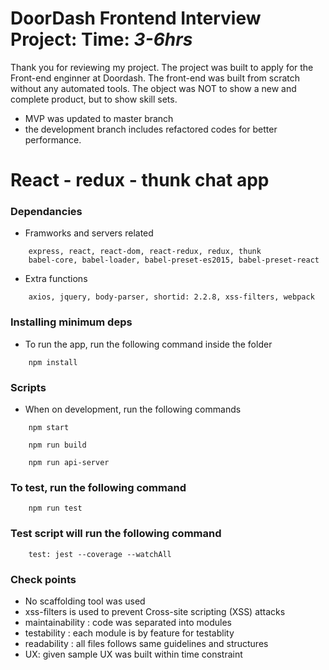 # DoorDash Frontend Interview Project: Time: *3-6hrs*

Thank you for reviewing my project. The project was built to apply for the Front-end enginner at Doordash. The front-end was built from scratch without any automated tools. The object was NOT to show a new and complete product, but to show skill sets.

* MVP was updated to master branch
* the development branch includes refactored codes for better performance.


# React - redux - thunk chat app

### Dependancies
* Framworks and servers related
```
    express, react, react-dom, react-redux, redux, thunk
    babel-core, babel-loader, babel-preset-es2015, babel-preset-react
```
* Extra functions
```
    axios, jquery, body-parser, shortid: 2.2.8, xss-filters, webpack
```
### Installing minimum deps

* To run the app, run the following command inside the folder
```
    npm install
```
### Scripts

* When on development, run the following commands
```
    npm start
```
```
    npm run build
```
```
    npm run api-server
```

### To test, run the following command
```
    npm run test
```
### Test script will run the following command
```
    test: jest --coverage --watchAll
```
### Check points

* No scaffolding tool was used
* xss-filters is used to prevent Cross-site scripting (XSS) attacks
* maintainability : code was separated into modules 
* testability : each module is by feature for testablity 
* readability : all files follows same guidelines and structures
* UX: given sample UX was built within time constraint
